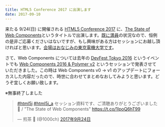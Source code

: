 ```yaml
---
title: HTML5 Conference 2017 に出演します
date: 2017-09-10
---
```


来たる 9/24(日) に開催される [HTML5 Conference 2017](http://events.html5j.org/conference/2017/9/) に、[The State of Web Components](http://events.html5j.org/conference/2017/9/session/#a5)というタイトルで出演します。[既に満員](https://html5j.connpass.com/event/64992/)の状況なので、恒例の是非ご応募くださいはないですが、もし興味がある方はセッションにお越し頂ければと思います。[会場はおなじみの東京電機大学です](http://events.html5j.org/conference/2017/9/access/)。

さて、Web Components については去年の [DevFest Tokyo 2016](https://gdg-tokyo.connpass.com/event/38927/) というイベントでも [Web Components 2016 & Polymer v2](https://1000ch.github.io/slide/webcomponents-2016/) というセッションで発表させていただきました。この時は Web Components v0 -> v1 のアップデートにフォーカスした内容だったので、時世に合わせてまとめなおしてみようと思います。どうぞ宜しくお願い致します。

※無事終了しました

<blockquote class="twitter-tweet" data-lang="ja"><p lang="ja" dir="ltr"><a href="https://twitter.com/hashtag/html5j?src=hash">#html5j</a> <a href="https://twitter.com/hashtag/html5j_a?src=hash">#html5j_a</a> セッション資料です、ご清聴ありがとうございました 🙏 / &quot;The State of Web Components&quot; <a href="https://t.co/1IpoQ6hT99">https://t.co/1IpoQ6hT99</a></p>&mdash; 煎茶 🍵 (@1000ch) <a href="https://twitter.com/1000ch/status/911867298398400513">2017年9月24日</a></blockquote>
